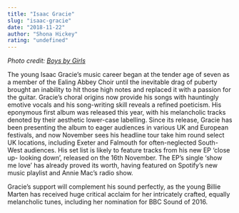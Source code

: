 ```yaml
---
title: "Isaac Gracie"
slug: "isaac-gracie"
date: "2018-11-22"
author: "Shona Hickey"
rating: "undefined"
---
```


_Photo credit: [Boys by Girls](https://www.boysbygirls.co.uk/index.php/news/isaac-gracie-for-issue-12)_

The young Isaac Gracie’s music career began at the tender age of seven as a member of the Ealing Abbey Choir until the inevitable drag of puberty brought an inability to hit those high notes and replaced it with a passion for the guitar. Gracie’s choral origins now provide his songs with hauntingly emotive vocals and his song-writing skill reveals a refined poeticism. His eponymous first album was released this year, with his melancholic tracks denoted by their aesthetic lower-case labelling. Since its release, Gracie has been presenting the album to eager audiences in various UK and European festivals, and now November sees his headline tour take him round select UK locations, including Exeter and Falmouth for often-neglected South-West audiences. His set list is likely to feature tracks from his new EP ‘close up- looking down’, released on the 16th November. The EP’s single ‘show me love’ has already proved its worth, having featured on Spotify’s new music playlist and Annie Mac’s radio show.

Gracie’s support will complement his sound perfectly, as the young Billie Marten has received huge critical acclaim for her intricately crafted, equally melancholic tunes, including her nomination for BBC Sound of 2016.

